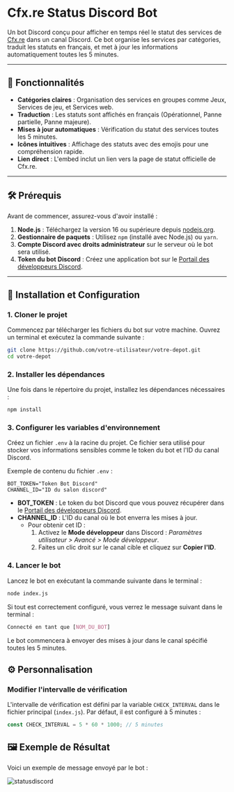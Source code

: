 # Cfx.re Status Discord Bot

Un bot Discord conçu pour afficher en temps réel le statut des services de [Cfx.re](https://status.cfx.re) dans un canal Discord. Ce bot organise les services par catégories, traduit les statuts en français, et met à jour les informations automatiquement toutes les 5 minutes.

---

## 🚀 Fonctionnalités
- **Catégories claires** : Organisation des services en groupes comme Jeux, Services de jeu, et Services web.
- **Traduction** : Les statuts sont affichés en français (Opérationnel, Panne partielle, Panne majeure).
- **Mises à jour automatiques** : Vérification du statut des services toutes les 5 minutes.
- **Icônes intuitives** : Affichage des statuts avec des emojis pour une compréhension rapide.
- **Lien direct** : L'embed inclut un lien vers la page de statut officielle de Cfx.re.

---

## 🛠️ Prérequis
Avant de commencer, assurez-vous d'avoir installé :
1. **Node.js** : Téléchargez la version 16 ou supérieure depuis [nodejs.org](https://nodejs.org/).
2. **Gestionnaire de paquets** : Utilisez `npm` (installé avec Node.js) ou `yarn`.
3. **Compte Discord avec droits administrateur** sur le serveur où le bot sera utilisé.
4. **Token du bot Discord** : Créez une application bot sur le [Portail des développeurs Discord](https://discord.com/developers/applications).

---

## 🔧 Installation et Configuration

### 1. Cloner le projet
Commencez par télécharger les fichiers du bot sur votre machine. Ouvrez un terminal et exécutez la commande suivante :
```bash
git clone https://github.com/votre-utilisateur/votre-depot.git
cd votre-depot
```

### 2. Installer les dépendances
Une fois dans le répertoire du projet, installez les dépendances nécessaires :
```bash
npm install
```

### 3. Configurer les variables d'environnement
Créez un fichier `.env` à la racine du projet. Ce fichier sera utilisé pour stocker vos informations sensibles comme le token du bot et l'ID du canal Discord.

Exemple de contenu du fichier `.env` :
```env
BOT_TOKEN="Token Bot Discord"
CHANNEL_ID="ID du salon discord"
```
* **BOT\_TOKEN** : Le token du bot Discord que vous pouvez récupérer dans le [Portail des développeurs Discord](https://discord.com/developers/applications).
* **CHANNEL\_ID** : L'ID du canal où le bot enverra les mises à jour.
  * Pour obtenir cet ID :
      1. Activez le **Mode développeur** dans Discord : _Paramètres utilisateur > Avancé > Mode développeur_.
      2. Faites un clic droit sur le canal cible et cliquez sur **Copier l'ID**.
   
### 4. Lancer le bot
Lancez le bot en exécutant la commande suivante dans le terminal :
```bash
node index.js
```
Si tout est correctement configuré, vous verrez le message suivant dans le terminal :
```css
Connecté en tant que [NOM_DU_BOT]
```
Le bot commencera à envoyer des mises à jour dans le canal spécifié toutes les 5 minutes.

## ⚙️ Personnalisation

### Modifier l'intervalle de vérification
L'intervalle de vérification est défini par la variable `CHECK_INTERVAL` dans le fichier principal (`index.js`).
Par défaut, il est configuré à 5 minutes :
```javascript
const CHECK_INTERVAL = 5 * 60 * 1000; // 5 minutes
```

## 🖼️ Exemple de Résultat
Voici un exemple de message envoyé par le bot :

![statusdiscord](https://github.com/user-attachments/assets/d1685306-bab7-4689-8883-b0c8427b5a59)
